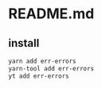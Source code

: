 # README.md

    

## install

```bash
yarn add err-errors
yarn-tool add err-errors
yt add err-errors
```

